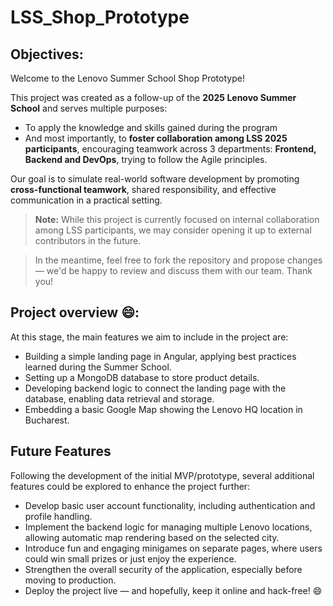 # LSS_Shop_Prototype

## Objectives:
Welcome to the Lenovo Summer School Shop Prototype!

This project was created as a follow-up of the **2025 Lenovo Summer School** and serves multiple purposes:

- To apply the knowledge and skills gained during the program
- And most importantly, to **foster collaboration among LSS 2025 participants**, encouraging teamwork across 3 departments: **Frontend, Backend and DevOps**, trying to follow the Agile principles.

Our goal is to simulate real-world software development by promoting **cross-functional teamwork**, shared responsibility, and effective communication in a practical setting.

> **Note:** While this project is currently focused on internal collaboration among LSS participants, we may consider opening it up to external contributors in the future.

> In the meantime, feel free to fork the repository and propose changes — we'd be happy to review and discuss them with our team. Thank you!

## Project overview 😄:

At this stage, the main features we aim to include in the project are:

- Building a simple landing page in Angular, applying best practices learned during the Summer School.
- Setting up a MongoDB database to store product details.
- Developing backend logic to connect the landing page with the database, enabling data retrieval and storage.
- Embedding a basic Google Map showing the Lenovo HQ location in Bucharest.


## Future Features

Following the development of the initial MVP/prototype, several additional features could be explored to enhance the project further:

- Develop basic user account functionality, including authentication and profile handling.
- Implement the backend logic for managing multiple Lenovo locations, allowing automatic map rendering based on the selected city.
- Introduce fun and engaging minigames on separate pages, where users could win small prizes or just enjoy the experience.
- Strengthen the overall security of the application, especially before moving to production.
- Deploy the project live — and hopefully, keep it online and hack-free! 😄